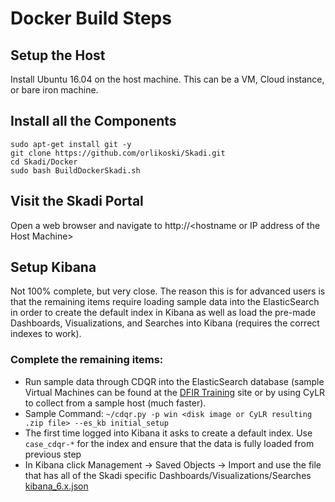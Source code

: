 # Docker Build Steps

## Setup the Host
Install Ubuntu 16.04 on the host machine. This can be a VM, Cloud instance, or bare iron machine.

## Install all the Components
```
sudo apt-get install git -y
git clone https://github.com/orlikoski/Skadi.git
cd Skadi/Docker
sudo bash BuildDockerSkadi.sh
```

## Visit the Skadi Portal
Open a web browser and navigate to http://\<hostname or IP address of the Host Machine\>

## Setup Kibana
Not 100% complete, but very close. The reason this is for advanced users is that the remaining items require loading sample data into the ElasticSearch in order to create the default index in Kibana as well as load the pre-made Dashboards, Visualizations, and Searches into Kibana (requires the correct indexes to work).

### Complete the remaining items:
*  Run sample data through CDQR into the ElasticSearch database (sample Virtual Machines can be found at the [DFIR Training](https://www.dfir.training/tools/virtualization-and-forensics/virtual-machines-downloads) site or by using CyLR to collect from a sample host (much faster).
  *  Sample Command: `~/cdqr.py -p win <disk image or CyLR resulting .zip file> --es_kb initial_setup`  
*  The first time logged into Kibana it asks to create a default index.  Use `case_cdqr-*` for the index and ensure that the data is fully loaded from previous step
*  In Kibana click Management -> Saved Objects -> Import and use the file that has all of the Skadi specific Dashboards/Visualizations/Searches [kibana_6.x.json](https://raw.githubusercontent.com/orlikoski/skadi/master/objects/kibana_6.x.json)
